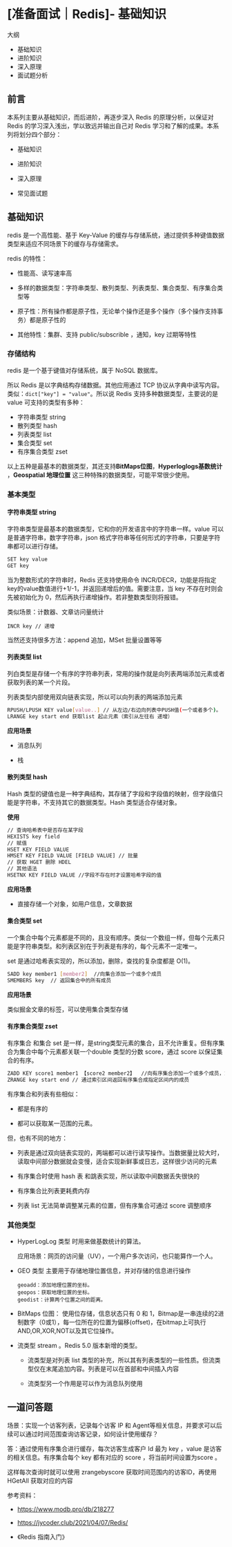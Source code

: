 # [准备面试｜Redis]- 基础知识

大纲

- 基础知识
- 进阶知识
- 深入原理
- 面试题分析

## 前言

本系列主要从基础知识，而后进阶，再逐步深入 Redis 的原理分析，以保证对 Redis 的学习深入浅出，学以致远并输出自己对 Redis 学习和了解的成果。本系列将划分四个部分：

- 基础知识

- 进阶知识

- 深入原理

- 常见面试题

## 基础知识

redis 是一个高性能、基于 Key-Value 的缓存与存储系统，通过提供多种键值数据类型来适应不同场景下的缓存与存储需求。

redis 的特性：

- 性能高、读写速率高

- 多样的数据类型：字符串类型、散列类型、列表类型、集合类型、有序集合类型等

- 原子性：所有操作都是原子性，无论单个操作还是多个操作（多个操作支持事务）都是原子性的

- 其他特性：集群、支持 public/subscrible ，通知，key 过期等特性

### 存储结构

redis 是一个基于键值对存储系统，属于 NoSQL 数据库。

所以 Redis 是以字典结构存储数据。其他应用通过 TCP 协议从字典中读写内容。类似：`dict["key"] = "value"`。所以说 Redis 支持多种数据类型，主要说的是 value 可支持的类型有多种：

- 字符串类型 string
- 散列类型 hash
- 列表类型 list
- 集合类型 set
- 有序集合类型 zset

以上五种是最基本的数据类型，其还支持**BitMaps位图**，**Hyperloglogs基数统计** ，**Geospatial 地理位置** 这三种特殊的数据类型，可能平常很少使用。

### 基本类型

#### 字符串类型 string

字符串类型是最基本的数据类型，它和你的开发语言中的字符串一样。value 可以是普通字符串，数字字符串，json 格式字符串等任何形式的字符串，只要是字符串都可以进行存储。

```bash
SET key value
GET key
```

当为整数形式的字符串时，Redis 还支持使用命令 INCR/DECR，功能是将指定key的value数值进行+1/-1，并返回递增后的值。需要注意，当 key 不存在时则会先被初始化为 0，然后再执行递增操作。若非整数类型则将报错。

类似场景：计数器、文章访问量统计

```base
INCR key // 递增
```

当然还支持很多方法：append 追加，MSet 批量设置等等

#### 列表类型 list

列白类型是存储一个有序的字符串列表，常用的操作就是向列表两端添加元素或者获取列表的某一个片段。

列表类型内部使用双向链表实现，所以可以向列表的两端添加元素

```bash
RPUSH/LPUSH KEY value[value..] // 从左边/右边向列表中PUSH值(一个或者多个)。
LRANGE key start end 获取list 起止元素（索引从左往右 递增）
```

**应用场景**

- 消息队列

- 栈

#### 散列类型 hash

Hash 类型的键值也是一种字典结构，其存储了字段和字段值的映射，但字段值只能是字符串，不支持其它的数据类型。Hash 类型适合存储对象。

**使用**

```bash
// 查询哈希表中是否存在某字段
HEXISTS key field
// 赋值
HSET KEY FIELD VALUE
HMSET KEY FIELD VALUE [FIELD VALUE] // 批量
// 获取 HGET 删除 HDEL 
// 其他语法
HSETNX KEY FIELD VALUE //字段不存在时才设置哈希字段的值
```

**应用场景**

- 直接存储一个对象，如用户信息，文章数据

#### 集合类型 set

一个集合中每个元素都是不同的，且没有顺序。类似一个数组一样，但每个元素只能是字符串类型。和列表区别在于列表是有序的，每个元素不一定唯一。

set 是通过哈希表实现的，所以添加，删除，查找的复杂度都是 O(1)。

```bash
SADD key member1 [member2]  //向集合添加一个或多个成员
SMEMBERS key  // 返回集合中的所有成员
```

**应用场景**

类似掘金文章的标签，可以使用集合类型存储

#### 有序集合类型 zset

有序集合 和集合 set 是一样，是string类型元素的集合，且不允许重复。但有序集合为集合中每个元素都关联一个double 类型的分数 score，通过 score 以保证集合的有序。

```bash
ZADD KEY score1 member1 【score2 member2】  //向有序集合添加一个或多个成员，或者更新已经存在成员的分数
ZRANGE key start end // 通过索引区间返回有序集合成指定区间内的成员
```

有序集合和列表有些相似：

- 都是有序的

- 都可以获取某一范围的元素。

但，也有不同的地方：

- 列表是通过双向链表实现的，两端都可以进行读写操作。当数据量比较大时，读取中间部分数据就会变慢，适合实现新鲜事或日志，这样很少访问的元素

- 有序集合时使用 hash 表 和跳表实现，所以读取中间数据丢失很快的

- 有序集合比列表更耗费内存

- 列表 list 无法简单调整某元素的位置，但有序集合可通过 score 调整顺序

### 其他类型

- HyperLogLog 类型 时用来做基数统计的算法。
  
  应用场景：网页的访问量（UV），一个用户多次访问，也只能算作一个人。

- GEO 类型 主要用于存储地理位置信息，并对存储的信息进行操作
  
  ```
  geoadd：添加地理位置的坐标。
  geopos：获取地理位置的坐标。
  geodist：计算两个位置之间的距离。
  ```

- BitMaps 位图： 使用位存储，信息状态只有 0 和 1，Bitmap是一串连续的2进制数字（0或1），每一位所在的位置为偏移(offset)，在bitmap上可执行AND,OR,XOR,NOT以及其它位操作。

- 流类型 stream 。Redis 5.0 版本新增的类型。
  
  - 流类型是对列表 list 类型的补充，所以其有列表类型的一些性质。但流类型仅在末尾追加内容。列表是可以在首部和中间插入内容
  
  - 流类型另一个作用是可以作为消息队列使用

## 一道问答题

场景：实现一个访客列表，记录每个访客 IP 和 Agent等相关信息，并要求可以后续可以通过时间范围查询访客记录，如何设计使用缓存？

答：通过使用有序集合进行缓存，每次访客生成客户 Id 最为 key ，value 是访客的相关信息。有序集合每个 key 都有对应的 score ，将当前时间设置为score 。

这样每次查询时就可以使用 zrangebyscore 获取时间范围内的访客ID，再使用 HGetAll 获取对应的内容

参考资料：

- https://www.modb.pro/db/218277

- https://jycoder.club/2021/04/07/Redis/

- 《Redis 指南入门》
